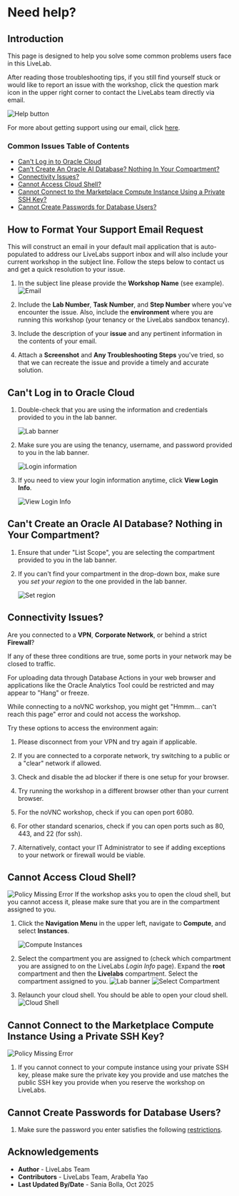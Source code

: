 # Need help?

## Introduction
This page is designed to help you solve some common problems users face in this LiveLab.

After reading those troubleshooting tips, if you still find yourself stuck or would like to report an issue with the workshop, click the question mark icon in the upper right corner to contact the LiveLabs team directly via email.

![Help button](./images/help-button2.png)

For more about getting support using our email, click [here](#HowtoFormatYourSupportEmailRequest).

### Common Issues Table of Contents
  - [Can't Log in to Oracle Cloud](#CantLogintoOracleCloud)
  - [Can't Create An Oracle AI Database? Nothing In Your Compartment?](#CantCreateanOracleAIDatabase?NothinginYourCompartment?)
  - [Connectivity Issues?](#ConnectivityIssues?)
  - [Cannot Access Cloud Shell?](#CannotAccessCloudShell?)
  - [Cannot Connect to the Marketplace Compute Instance Using a Private SSH Key?](#CannotConnecttotheMarketplaceComputeInstanceUsingaPrivateSSHKey?)
  - [Cannot Create Passwords for Database Users?](#CannotCreatePasswordsforDatabaseUsers?)

## How to Format Your Support Email Request
This will construct an email in your default mail application that is auto-populated to address our LiveLabs support inbox and will also include your current workshop in the subject line. Follow the steps below to contact us and get a quick resolution to your issue.

1. In the subject line please provide the **Workshop Name** (see example).
    ![Email](./images/e-mail.png)

2. Include the **Lab Number**, **Task Number**, and **Step Number** where you've encounter the issue. Also, include the **environment** where you are running this workshop (your tenancy or the LiveLabs sandbox tenancy).

3. Include the description of your **issue** and any pertinent information in the contents of your email.

4. Attach a **Screenshot** and **Any Troubleshooting Steps** you've tried, so that we can recreate the issue and provide a timely and accurate solution.

## Can't Log in to Oracle Cloud
1. Double-check that you are using the information and credentials provided to you in the lab banner.

    ![Lab banner](./images/banner-info-highlight.png)

2. Make sure you are using the tenancy, username, and password provided to you in the lab banner.

    ![Login information](./images/login-demo1.png)

3. If you need to view your login information anytime, click **View Login Info**.

    ![View Login Info](./images/view-login-info.png)

## Can't Create an Oracle AI Database? Nothing in Your Compartment?
1. Ensure that under "List Scope", you are selecting the compartment provided to you in the lab banner.

2. If you can't find your compartment in the drop-down box, make sure you *set your region* to the one provided in the lab banner.

    ![Set region](./images/compartment-select.png)

## Connectivity Issues?

Are you connected to a **VPN**, **Corporate Network**, or behind a strict **Firewall**?

If any of these three conditions are true, some ports in your network may be closed to traffic.

For uploading data through Database Actions in your web browser and applications like the Oracle Analytics Tool could be restricted and may appear to "Hang" or freeze.

While connecting to a noVNC workshop, you might get "Hmmm... can't reach this page" error and could not access the workshop.

Try these options to access the environment again:

1. Please disconnect from your VPN and try again if applicable.

2. If you are connected to a corporate network, try switching to a public or a "clear" network if allowed.

3. Check and disable the ad blocker if there is one setup for your browser.

4. Try running the workshop in a different browser other than your current browser.

5. For the noVNC workshop, check if you can open port 6080.

6. For other standard scenarios, check if you can open ports such as 80, 443, and 22 (for ssh).

7. Alternatively, contact your IT Administrator to see if adding exceptions to your network or firewall would be viable.

## Cannot Access Cloud Shell?

   ![Policy Missing Error](./images/policy-missing.png " ")
If the workshop asks you to open the cloud shell, but you cannot access it, please make sure that you are in the compartment assigned to you.

1. Click the **Navigation Menu** in the upper left, navigate to **Compute**, and select **Instances**.

   ![Compute Instances](../../images/console/compute-instances.png " ")

2. Select the compartment you are assigned to (check which compartment you are assigned to on the LiveLabs *Login Info* page). Expand the **root** compartment and then the **Livelabs** compartment. Select the compartment assigned to you.
   ![Lab banner](./images/banner-info-highlight.png)
   ![Select Compartment](../../images/console/select-compartment.png " ")

3. Relaunch your cloud shell. You should be able to open your cloud shell.
   ![Cloud Shell](../../images/console//cloud-shell.png " ")

## Cannot Connect to the Marketplace Compute Instance Using a Private SSH Key?

   ![Policy Missing Error](./images/private-ssh-key-denied.png " ")
1. If you cannot connect to your compute instance using your private SSH key, please make sure the private key you provide and use matches the public SSH key you provide when you reserve the workshop on LiveLabs.


## Cannot Create Passwords for Database Users?

1. Make sure the password you enter satisfies the following [restrictions](https://docs.oracle.com/en/cloud/saas/marketing/responsys-user/Account_PasswordRestrictions.htm).

## Acknowledgements
* **Author** - LiveLabs Team
* **Contributors** - LiveLabs Team, Arabella Yao
* **Last Updated By/Date** - Sania Bolla, Oct 2025
